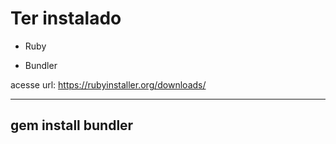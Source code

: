 # Ter instalado 

- Ruby

- Bundler 

acesse url: https://rubyinstaller.org/downloads/

-------
gem install bundler
-------

